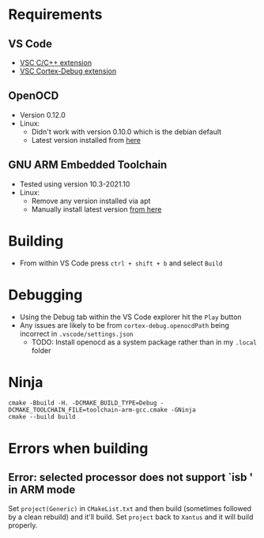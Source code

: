 # Requirements

## VS Code
 - [VSC C/C++ extension](https://marketplace.visualstudio.com/items?itemName=ms-vscode.cpptools)
 - [VSC Cortex-Debug extension](https://marketplace.visualstudio.com/items?itemName=marus25.cortex-debug)

## OpenOCD
 - Version 0.12.0
 - Linux:
    - Didn't work with version 0.10.0 which is the debian default
    - Latest version installed from [here](https://github.com/xpack-dev-tools/openocd-xpack/releases)

## GNU ARM Embedded Toolchain
 - Tested using version 10.3-2021.10
 - Linux:
    - Remove any version installed via apt
    - Manually install latest version [from here](https://developer.arm.com/downloads/-/gnu-rm)

# Building
 - From within VS Code press `ctrl + shift + b` and select `Build`

# Debugging
 - Using the Debug tab within the VS Code explorer hit the `Play` button
 - Any issues are likely to be from `cortex-debug.openocdPath` being incorrect in `.vscode/settings.json`
    - TODO: Install openocd as a system package rather than in my `.local` folder

# Ninja
    cmake -Bbuild -H. -DCMAKE_BUILD_TYPE=Debug -DCMAKE_TOOLCHAIN_FILE=toolchain-arm-gcc.cmake -GNinja
    cmake --build build

# Errors when building

## Error: selected processor does not support `isb ' in ARM mode
Set `project(Generic)` in `CMakeList.txt` and then build (sometimes followed by a clean rebuild) and it'll build. Set `project` back to `Xantus` and it will build properly. 